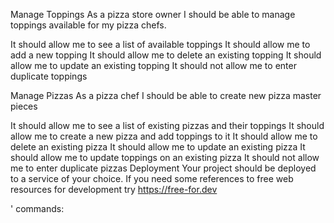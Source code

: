 Manage Toppings
As a pizza store owner I should be able to manage toppings available for my pizza chefs.

<!-- create a store owner section that will be able to manage the toppings of the pizza. CRUD functionailty for the toppings -->

It should allow me to see a list of available toppings
It should allow me to add a new topping
It should allow me to delete an existing topping
It should allow me to update an existing topping
It should not allow me to enter duplicate toppings
<!-- add in middleware here later -->

<!-- table for toppings, table for pizzas  -->
Manage Pizzas
As a pizza chef I should be able to create new pizza master pieces

<!--  create a -->

It should allow me to see a list of existing pizzas and their toppings
It should allow me to create a new pizza and add toppings to it
It should allow me to delete an existing pizza
It should allow me to update an existing pizza
It should allow me to update toppings on an existing pizza
It should not allow me to enter duplicate pizzas
Deployment
Your project should be deployed to a service of your choice. If you need some references to free web resources for development try https://free-for.dev



'
commands: